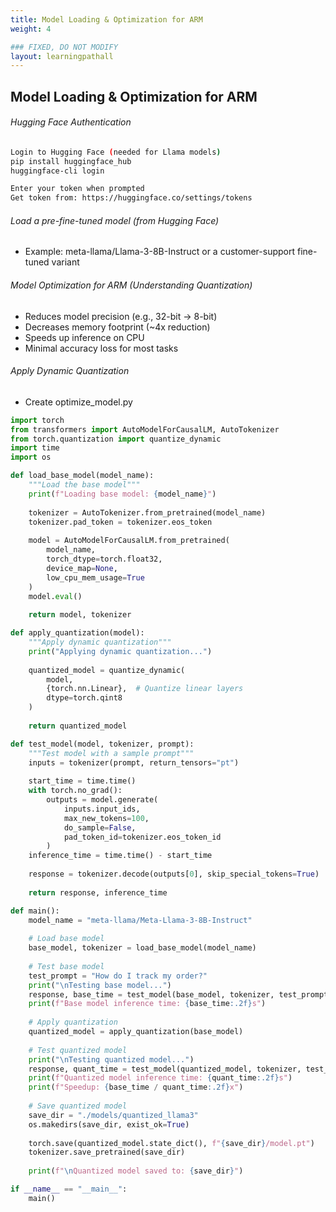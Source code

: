 ```yaml
---
title: Model Loading & Optimization for ARM
weight: 4

### FIXED, DO NOT MODIFY
layout: learningpathall
---
```


## Model Loading & Optimization for ARM

###### Hugging Face Authentication
```bash
Login to Hugging Face (needed for Llama models)
pip install huggingface_hub
huggingface-cli login

Enter your token when prompted
Get token from: https://huggingface.co/settings/tokens

```

###### Load a pre-fine-tuned model (from Hugging Face)
- Example: meta-llama/Llama-3-8B-Instruct or a customer-support fine-tuned variant

###### Model Optimization for ARM (Understanding Quantization)
- Reduces model precision (e.g., 32-bit → 8-bit)
- Decreases memory footprint (~4x reduction)
- Speeds up inference on CPU
- Minimal accuracy loss for most tasks

###### Apply Dynamic Quantization
- Create optimize_model.py

```python
import torch
from transformers import AutoModelForCausalLM, AutoTokenizer
from torch.quantization import quantize_dynamic
import time
import os

def load_base_model(model_name):
    """Load the base model"""
    print(f"Loading base model: {model_name}")
    
    tokenizer = AutoTokenizer.from_pretrained(model_name)
    tokenizer.pad_token = tokenizer.eos_token
    
    model = AutoModelForCausalLM.from_pretrained(
        model_name,
        torch_dtype=torch.float32,
        device_map=None,
        low_cpu_mem_usage=True
    )
    model.eval()
    
    return model, tokenizer

def apply_quantization(model):
    """Apply dynamic quantization"""
    print("Applying dynamic quantization...")
    
    quantized_model = quantize_dynamic(
        model,
        {torch.nn.Linear},  # Quantize linear layers
        dtype=torch.qint8
    )
    
    return quantized_model

def test_model(model, tokenizer, prompt):
    """Test model with a sample prompt"""
    inputs = tokenizer(prompt, return_tensors="pt")
    
    start_time = time.time()
    with torch.no_grad():
        outputs = model.generate(
            inputs.input_ids,
            max_new_tokens=100,
            do_sample=False,
            pad_token_id=tokenizer.eos_token_id
        )
    inference_time = time.time() - start_time
    
    response = tokenizer.decode(outputs[0], skip_special_tokens=True)
    
    return response, inference_time

def main():
    model_name = "meta-llama/Meta-Llama-3-8B-Instruct"
    
    # Load base model
    base_model, tokenizer = load_base_model(model_name)
    
    # Test base model
    test_prompt = "How do I track my order?"
    print("\nTesting base model...")
    response, base_time = test_model(base_model, tokenizer, test_prompt)
    print(f"Base model inference time: {base_time:.2f}s")
    
    # Apply quantization
    quantized_model = apply_quantization(base_model)
    
    # Test quantized model
    print("\nTesting quantized model...")
    response, quant_time = test_model(quantized_model, tokenizer, test_prompt)
    print(f"Quantized model inference time: {quant_time:.2f}s")
    print(f"Speedup: {base_time / quant_time:.2f}x")
    
    # Save quantized model
    save_dir = "./models/quantized_llama3"
    os.makedirs(save_dir, exist_ok=True)
    
    torch.save(quantized_model.state_dict(), f"{save_dir}/model.pt")
    tokenizer.save_pretrained(save_dir)
    
    print(f"\nQuantized model saved to: {save_dir}")

if __name__ == "__main__":
    main()

```